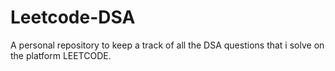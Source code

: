 # Leetcode-DSA

A personal repository to keep a track of all the DSA questions that i solve on the platform LEETCODE.
